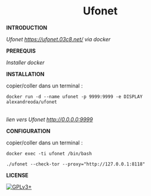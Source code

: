 # **<center>Ufonet</center>**


**INTRODUCTION**

*Ufonet https://ufonet.03c8.net/ via docker*


**PREREQUIS**

*Installer docker*


**INSTALLATION**

copier/coller dans un terminal :

    docker run -d --name ufonet -p 9999:9999 -e DISPLAY alexandreoda/ufonet

<br/>*lien vers Ufonet http://0.0.0.0:9999*


**CONFIGURATION**

copier/coller dans un terminal :

    docker exec -ti ufonet /bin/bash

    ./ufonet --check-tor --proxy="http://127.0.0.1:8118"


**LICENSE**

[![GPLv3+](http://gplv3.fsf.org/gplv3-127x51.png)](https://github.com/oda-alexandre/ufonet/blob/master/LICENSE)
